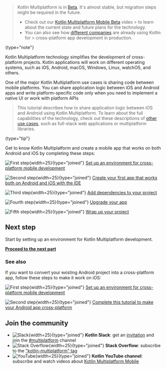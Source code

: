 [//]: # (title: Get started with Kotlin Multiplatform for mobile)
[//]: # (description: Simplify cross-platform app development with Kotlin Multiplatform. Create a single codebase
for the business logic of your iOS and Android apps.)

> Kotlin Multiplatform is in [Beta](components-stability.md). It's almost stable, but migration steps might be
> required in the future.
>
> * Check out our [Kotlin Multiplatform Mobile Beta](https://www.youtube.com/watch?v=CngKDGBlFxk) video
    > to learn about the current state and future plans for the technology.
> * You can also see how [different companies](https://kotlinlang.org/lp/mobile/case-studies) are already using Kotlin for
    > cross-platform app development in production.
>
{type="note"}

Kotlin Multiplatform technology simplifies the development of cross-platform projects. Kotlin applications will work on different operating systems, such as iOS, Android, macOS, Windows, Linux, watchOS, and others.

One of the major Kotlin Multiplatform use cases is sharing code between mobile platforms. You can share application logic between iOS and Android apps and write platform-specific code only when you need to implement a native UI or work with platform APIs

> This tutorial describes how to share application logic between iOS and Android using Kotlin Multiplatform.
> To learn about the full capabilities of the technology, check out these descriptions of [other use cases](https://kotlinlang.org/docs/multiplatform.html#full-stack-web-applications),
> such as full-stack web applications or multiplatform libraries.
>
{type="tip"}

Get to know Kotlin Multiplatform and create a mobile app that works on both Android and iOS by completing these steps:

![First step](icon-1.svg){width=25}{type="joined"} [Set up an environment for cross-platform mobile development](multiplatform-mobile-setup.md)

![Second step](icon-2.svg){width=25}{type="joined"} [Create your first app that works both on Android and iOS with the IDE](multiplatform-mobile-create-first-app.md)

![Third step](icon-3.svg){width=25}{type="joined"} [Add dependencies to your project](multiplatform-mobile-dependencies.md)

![Fourth step](icon-4.svg){width=25}{type="joined"} [Upgrade your app](multiplatform-mobile-upgrade-app.md)

![Fifth step](icon-5.svg){width=25}{type="joined"} [Wrap up your project](multiplatform-mobile-wrap-up.md)

## Next step

Start by setting up an environment for Kotlin Multiplatform development.

**[Proceed to the next part](multiplatform-mobile-setup.md)**

### See also

If you want to convert your existing Android project into a cross-platform app, follow these steps to make it work on iOS:

![First step](icon-1.svg){width=25}{type="joined"} [Set up an environment for cross-platform mobile development](multiplatform-mobile-setup.md)

![Second step](icon-2.svg){width=25}{type="joined"} [Complete this tutorial to make your Android app cross-platform](multiplatform-mobile-integrate-in-existing-app.md)

## Join the community

* ![Slack](slack.svg){width=25}{type="joined"} **Kotlin Slack**: get an [invitation](https://surveys.jetbrains.com/s3/kotlin-slack-sign-up) and join the [#multiplatform](https://kotlinlang.slack.com/archives/C3PQML5NU) channel
* ![Stack Overflow](stackoverflow.svg){width=25}{type="joined"} **Stack Overflow**: subscribe to the ["kotlin-multiplatform" tag](https://stackoverflow.com/questions/tagged/kotlin-multiplatform)
* ![YouTube](youtube.svg){width=25}{type="joined"} **Kotlin YouTube channel**: subscribe and watch videos about [Kotlin Multiplatform Mobile](https://www.youtube.com/playlist?list=PLlFc5cFwUnmy_oVc9YQzjasSNoAk4hk_C)